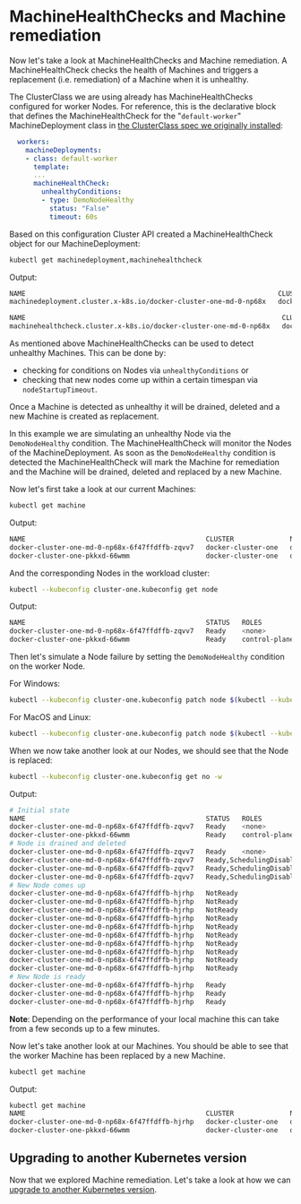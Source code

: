 # MachineHealthChecks and Machine remediation

Now let's take a look at MachineHealthChecks and Machine remediation. A MachineHealthCheck checks the health of
Machines and triggers a replacement (i.e. remediation) of a Machine when it is unhealthy.

The ClusterClass we are using already has MachineHealthChecks configured for worker Nodes. For reference, this is the 
declarative block that defines the MachineHealthCheck for the "`default-worker`" MachineDeployment class in [the 
ClusterClass spec we originally installed](./yamls/clusterclasses/clusterclass-quick-start.yaml):

```yaml
  workers:
    machineDeployments:
    - class: default-worker
      template:
      ...
      machineHealthCheck:
        unhealthyConditions:
        - type: DemoNodeHealthy
          status: "False"
          timeout: 60s
```

Based on this configuration Cluster API created a MachineHealthCheck object for our MachineDeployment:

```bash
kubectl get machinedeployment,machinehealthcheck
```

Output:

```bash
NAME                                                               CLUSTER              REPLICAS   READY   UPDATED   UNAVAILABLE   PHASE       AGE     VERSION
machinedeployment.cluster.x-k8s.io/docker-cluster-one-md-0-np68x   docker-cluster-one   1                  1         1             ScalingUp   4m42s   v1.24.6

NAME                                                                CLUSTER              EXPECTEDMACHINES   MAXUNHEALTHY   CURRENTHEALTHY   AGE
machinehealthcheck.cluster.x-k8s.io/docker-cluster-one-md-0-np68x   docker-cluster-one   1                  100%           1                4m42s
```

As mentioned above MachineHealthChecks can be used to detect unhealthy Machines. This can be done by:
* checking for conditions on Nodes via `unhealthyConditions` or
* checking that new nodes come up within a certain timespan via `nodeStartupTimeout`.

Once a Machine is detected as unhealthy it will be drained, deleted and a new Machine is created as replacement.

In this example we are simulating an unhealthy Node via the `DemoNodeHealthy` condition. The MachineHealthCheck will monitor 
the Nodes of the MachineDeployment. As soon as the `DemoNodeHealthy` condition is detected the MachineHealthCheck will mark 
the Machine for remediation and the Machine will be drained, deleted and replaced by a new Machine.

Now let's first take a look at our current Machines:

```bash
kubectl get machine
```

Output:
```bash
NAME                                             CLUSTER              NODENAME                                         PROVIDERID                                                  PHASE     AGE     VERSION
docker-cluster-one-md-0-np68x-6f47ffdffb-zqvv7   docker-cluster-one   docker-cluster-one-md-0-np68x-6f47ffdffb-zqvv7   docker:////docker-cluster-one-md-0-np68x-6f47ffdffb-zqvv7   Running   3m40s   v1.24.6
docker-cluster-one-pkkxd-66wmm                   docker-cluster-one   docker-cluster-one-pkkxd-66wmm                   docker:////docker-cluster-one-pkkxd-66wmm                   Running   24m     v1.24.6
```

And the corresponding Nodes in the workload cluster:

```bash
kubectl --kubeconfig cluster-one.kubeconfig get node
```

Output:
```bash
NAME                                             STATUS   ROLES           AGE     VERSION
docker-cluster-one-md-0-np68x-6f47ffdffb-zqvv7   Ready    <none>          3m46s   v1.24.6
docker-cluster-one-pkkxd-66wmm                   Ready    control-plane   24m     v1.24.6
```

Then let's simulate a Node failure by setting the `DemoNodeHealthy` condition on the worker Node.

For Windows:
```bash
kubectl --kubeconfig cluster-one.kubeconfig patch node $(kubectl --kubeconfig cluster-one.kubeconfig get nodes -l 'node-role.kubernetes.io/control-plane notin ()' -o jsonpath='{.items[*].metadata.name}') --subresource=status --type=json -p='[{\"op\": \"add\", \"path\": \"/status/conditions/-\", \"value\": {\"type\": \"DemoNodeHealthy\", \"status\": \""False"\", \"message\": \"Node is unhealthy\"}}]'
```
For MacOS and Linux:
```bash
kubectl --kubeconfig cluster-one.kubeconfig patch node $(kubectl --kubeconfig cluster-one.kubeconfig get nodes -l 'node-role.kubernetes.io/control-plane notin ()' -o jsonpath={'.items[*].metadata.name'}) --subresource=status --type=json -p='[{"op": "add", "path": "/status/conditions/-", "value": {"type": "DemoNodeHealthy", "status": "False", "message": "Node is unhealthy"}}]'
```

When we now take another look at our Nodes, we should see that the Node is replaced:

```bash
kubectl --kubeconfig cluster-one.kubeconfig get no -w
```

Output:
```bash
# Initial state
NAME                                             STATUS   ROLES           AGE   VERSION
docker-cluster-one-md-0-np68x-6f47ffdffb-zqvv7   Ready    <none>          41s   v1.24.6
docker-cluster-one-pkkxd-66wmm                   Ready    control-plane   27m   v1.24.6
# Node is drained and deleted
docker-cluster-one-md-0-np68x-6f47ffdffb-zqvv7   Ready    <none>          56s   v1.24.6
docker-cluster-one-md-0-np68x-6f47ffdffb-zqvv7   Ready,SchedulingDisabled   <none>          56s   v1.24.6
docker-cluster-one-md-0-np68x-6f47ffdffb-zqvv7   Ready,SchedulingDisabled   <none>          56s   v1.24.6
docker-cluster-one-md-0-np68x-6f47ffdffb-zqvv7   Ready,SchedulingDisabled   <none>          56s   v1.24.6
# New Node comes up
docker-cluster-one-md-0-np68x-6f47ffdffb-hjrhp   NotReady                   <none>          0s    v1.24.6
docker-cluster-one-md-0-np68x-6f47ffdffb-hjrhp   NotReady                   <none>          0s    v1.24.6
docker-cluster-one-md-0-np68x-6f47ffdffb-hjrhp   NotReady                   <none>          0s    v1.24.6
docker-cluster-one-md-0-np68x-6f47ffdffb-hjrhp   NotReady                   <none>          4s    v1.24.6
docker-cluster-one-md-0-np68x-6f47ffdffb-hjrhp   NotReady                   <none>          5s    v1.24.6
docker-cluster-one-md-0-np68x-6f47ffdffb-hjrhp   NotReady                   <none>          5s    v1.24.6
docker-cluster-one-md-0-np68x-6f47ffdffb-hjrhp   NotReady                   <none>          5s    v1.24.6
docker-cluster-one-md-0-np68x-6f47ffdffb-hjrhp   NotReady                   <none>          6s    v1.24.6
docker-cluster-one-md-0-np68x-6f47ffdffb-hjrhp   NotReady                   <none>          6s    v1.24.6
docker-cluster-one-md-0-np68x-6f47ffdffb-hjrhp   NotReady                   <none>          6s    v1.24.6
# New Node is ready
docker-cluster-one-md-0-np68x-6f47ffdffb-hjrhp   Ready                      <none>          11s   v1.24.6
docker-cluster-one-md-0-np68x-6f47ffdffb-hjrhp   Ready                      <none>          11s   v1.24.6
docker-cluster-one-md-0-np68x-6f47ffdffb-hjrhp   Ready                      <none>          14s   v1.24.6
```

**Note**: Depending on the performance of your local machine this can take from a few seconds up to a few minutes.

Now let's take another look at our Machines. You should be able to see that the worker Machine has been replaced by a new Machine.

```bash
kubectl get machine
```

Output:
```bash
kubectl get machine
NAME                                             CLUSTER              NODENAME                                         PROVIDERID                                                  PHASE     AGE     VERSION
docker-cluster-one-md-0-np68x-6f47ffdffb-hjrhp   docker-cluster-one   docker-cluster-one-md-0-np68x-6f47ffdffb-hjrhp   docker:////docker-cluster-one-md-0-np68x-6f47ffdffb-hjrhp   Running   1m      v1.24.6
docker-cluster-one-pkkxd-66wmm                   docker-cluster-one   docker-cluster-one-pkkxd-66wmm                   docker:////docker-cluster-one-pkkxd-66wmm                   Running   24m     v1.24.6
```

## Upgrading to another Kubernetes version

Now that we explored Machine remediation. Let's take a look at how we can [upgrade to another Kubernetes version](5-upgrade-kubernetes-version.md).
